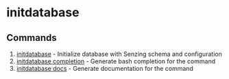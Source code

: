 # initdatabase

## Commands

1. [initdatabase](initdatabase.md) - Initialize database with Senzing schema and configuration
1. [initdatabase completion](initdatabase_completion.md) - Generate bash completion for the command
1. [initdatabase docs](initdatabase_docs.md) - Generate documentation for the command
